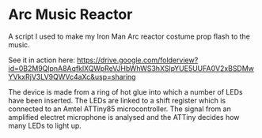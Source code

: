 # Arc Music Reactor
A script I used to make my Iron Man Arc reactor costume prop flash to the music.

See it in action here: https://drive.google.com/folderview?id=0B2M9QlpnA8AqfklXQWpReVJHbWhWS3hXSlpYUE5UUFA0V2xBSDMwYVkxRjV3LV9QWVc4aXc&usp=sharing


The device is made from a ring of hot glue into which a number of LEDs have been inserted. 
The LEDs are linked to a shift register which is connected to an Amtel ATTiny85 microcontroller. The signal from an amplified electret microphone is analysed and the ATTiny decides how many LEDs to light up. 
